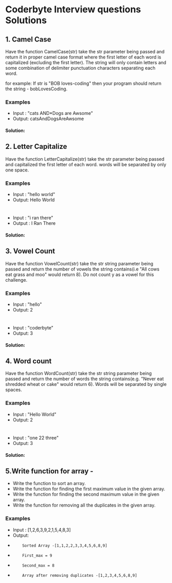 # Coderbyte Interview questions Solutions

## 1. Camel Case
Have the function CamelCase(str) take the str parameter being passed and return it in proper camel case format where the first letter of each word is capitalized
(excluding the first letter). The string will only contain letters and some combination of delimiter punctuation characters separating each word.

for example:
If str is "BOB loves-coding" then your program should return the string - bobLovesCoding.



### Examples

- Input : "cats AND*Dogs are Awsome"
- Output:  catsAndDogsAreAwsome

#### Solution:

## 2. Letter Capitalize
Have the function 
LetterCapitalize(str) take the str parameter being passed and capitalized the first letter of each word. words will be separated by only one space.
### Examples
- Input : "hello world"                 
- Output:  Hello World                  
#
- Input  : "i ran there"
- Output :  I Ran  There
#### Solution:

## 3. Vowel Count
Have the function VowelCount(str) take the str string parameter being passed and return the number of vowels the string contains(i.e "All cows eat grass and moo"
would return 8). Do not count y as a vowel for this challenge.
### Examples
- Input : "hello"                 
- Output:  2  
#
- Input : "coderbyte"                 
- Output:  3
#### Solution:

## 4. Word count
Have the function WordCount(str) take the str string parameter being passed and return the number of words the string contains(e.g. "Never eat shredded wheat or cake" 
would return 6). Words will be separated by single spaces.

### Examples
- Input : "Hello World"                 
- Output:  2  
#
- Input : "one 22 three"                 
- Output:  3
#### Solution:

## 5.Write function for array -
- Write the function to sort an array.
- Write the function for finding the first maximum value in the given array.
- Write the function for finding the second maximum value in the given array.
- Write the function for removing all the duplicates in the given array.

### Examples
- Input :  [1,2,6,3,9,2,1,5,4,8,3]               
- Output: 
-         Sorted Array -[1,1,2,2,3,3,4,5,6,8,9]
-         First_max = 9
-         Second_max = 8
-         Array after removing duplicates -[1,2,3,4,5,6,8,9]

